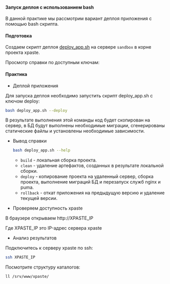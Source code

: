  #### Запуск деплоя с использованием bash

В данной практике мы рассмотрим вариант деплоя приложения с помощью bash скрипта. 

#### Подготовка

Создаем скрипт деплоя [deploy_app.sh](https://gitlab.slurm.io/devops/devops/raw/master/practice/3.ci_cd/01-ci-cd-bash/deploy_app.sh) на сервере `sandbox` в корне проекта xpaste.

Просмотр справки по доступным ключам:

#### Практика

* Деплой приложения

Для запуска деплоя необходимо запустить скрипт deploy_app.sh с ключом deploy:

```bash
bash deploy_app.sh --deploy
```
В результате выполнения этой команды код будет скопирован на сервер, в БД будут выполнены необходимые миграции, сгенерированы статические файлы и установлены необходимые зависимости.

+ Вывод справки

    ```bash
    bash deploy_app.sh --help
    ```
        
    + `build`       - локальная сборка проекта. 
    + `clean`       - удаление артефактов, созданных в результате локальной сборки.
    + `deploy`      - копирование проекта на удаленный сервер, сборка проекта, выполнение миграций БД и перезапуск служб nginx и puma.
    + `rollback`    - откат приложения на предыдущую версию и удаление текущей версии.

* Проверяем доступность xpaste

В браузере открываем http://XPASTE_IP

Где XPASTE_IP это IP-адрес сервера xpaste

* Анализ результатов

Подключитесь к серверу xpaste по ssh:

```bash
ssh XPASTE_IP
```

Посмотрите структуру каталогов:

```bash
ll /srv/www/xpaste/
```

